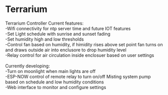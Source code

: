 # Terrarium
Terrarium Controller
Current features:<br>
-Wifi connectivity for ntp server time and future IOT features<br>
-Set Light schedule with sunrise and sunset fading <br>
-Set humidity high and low thresholds <br>
-Control fan based on humidity, if himidity rises above set point fan turns on and draws outside air into enclusore to drop humidity level <br>
-Relay control for air circulation inside enclosuer based on user settings <br><br>
Currently developing:<br>
-Turn on moonlight when main lights are off <br>
-ESP-NOW control of remote relay to turn on/off Misting system pump based on schedule and low humidity conditions<br> 
-Web interface to monitor and configure settings <br>

